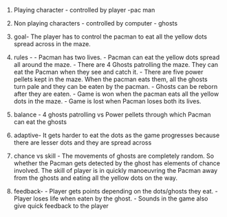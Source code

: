
1. Playing character - controlled by player -pac man

2. Non playing characters - controlled by computer - ghosts

3. goal- The player has to control
the pacman to eat all the
yellow dots spread across
in the maze.

4. rules - - Pacman has two lives.
            - Pacman can eat the
            yellow dots spread all
            around the maze.
            - There are 4 Ghosts
            patrolling the maze. They
            can eat the Pacman when
            they see and catch it.
            - There are five power
            pellets kept in the maze.
            When the pacman eats
            them, all the ghosts turn
            pale and they can be
            eaten by the pacman.
            - Ghosts can be reborn
            after they are eaten.
            - Game is won when the
            pacman eats all the yellow
                dots in the maze.
            - Game is lost when
        Pacman loses both its
        lives.

5. balance - 4 ghosts patrolling vs
            Power pellets through
            which Pacman can eat the ghosts
6. adaptive- It gets harder to eat the
            dots as the game
            progresses because there
            are lesser dots and they
            are spread across

7. chance vs skill - The movements of ghosts
                are completely random.
                So whether the Pacman
                gets detected by the ghost
                has elements of chance
                involved.
                The skill of player is in
                quickly manoeuvring the
                Pacman away from the
                ghosts and eating all the
                yellow dots on the way.

8. feedback- - Player gets points
                depending on the
                dots/ghosts they eat.
                - Player loses life when
                eaten by the ghost.
                - Sounds in the game also
                give quick feedback to the
                player




